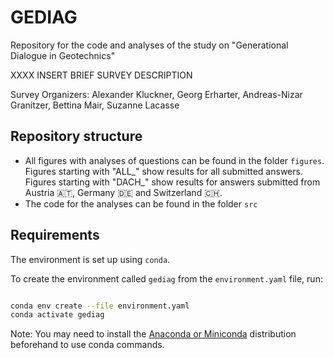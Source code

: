 # GEDIAG

Repository for the code and analyses of the study on "Generational Dialogue in Geotechnics"

XXXX INSERT BRIEF SURVEY DESCRIPTION

Survey Organizers: Alexander Kluckner, Georg Erharter, Andreas-Nizar Granitzer, Bettina Mair, Suzanne Lacasse


## Repository structure

- All figures with analyses of questions can be found in the folder `figures`. Figures starting with "ALL_" show results for all submitted answers. Figures starting with "DACH_" show results for answers submitted from Austria :austria:, Germany :de: and Switzerland :switzerland:.
- The code for the analyses can be found in the folder `src`


## Requirements

The environment is set up using `conda`.

To create the environment called `gediag` from the `environment.yaml` file, run:

```bash

conda env create --file environment.yaml
conda activate gediag

```

Note: You may need to install the [Anaconda or Miniconda](https://www.anaconda.com/download/success) distribution beforehand to use conda commands.



